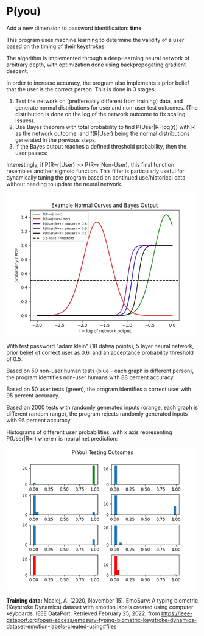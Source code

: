 # P(you)

Add a new dimension to password identification: **time**

This program uses machine learning to determine the validity of a user based on the timing of their keystrokes.

The algorithm is implemented through a deep-learning neural network of arbitrary depth, with optimization done using backpropogating gradient descent.

In order to increase accuracy, the program also implements a prior belief that the user is the correct person. This is done in 3 stages:

1. Test the network on (preffereably different from training) data, and generate normal distributions for user and non-user test outcomes. (The distribution is done on the log of the network outcome to fix scaling issues).
2. Use Bayes theorem with total probability to find P(User|R=log(r)) with R as the network outcome, and f(R|User) being the normal distributions generated in the previous steps.
3. If the Bayes output reaches a defined threshold probability, then the user passes:

Interestingly, if P(R=r|User) >> P(R=r|Non-User), this final function resembles another sigmoid function. This filter is particularly useful for dynamically tuning the program based on continued use/historical data without needing to update the neural network.

![Bayes process graphic](https://github.com/aklein4/P-you-/blob/master/images/bayes-prior-graphic.jpeg)

With test password "adam klein" (18 datwa points), 5 layer neural network, prior belief of correct user as 0.6, and an acceptance probability threshold of 0.5:

Based on 50 non-user human tests (blue - each graph is different person), the program identifies non-user humans with 88 percent accuracy.

Based on 50 user tests (green), the program identifies a correct user with 95 percent accuracy.

Based on 2000 tests with randomly generated inputs (orange, each graph is different random range), the program rejects randomly generated inputs with 95 percent accuracy.

Histograms of different user probabilities, with x axis representing P(User|R=r) where r is neural net prediction:

![testing graphic](https://github.com/aklein4/P-you-/blob/master/images/P-you-testing-outcomes.png)

**Training data:**
Maalej, A. (2020, November 15). EmoSurv: A typing biometric (Keystroke Dynamics) dataset with emotion labels created using computer keyboards. IEEE DataPort.
Retrieved February 25, 2022, from https://ieee-dataport.org/open-access/emosurv-typing-biometric-keystroke-dynamics-dataset-emotion-labels-created-using#files 
